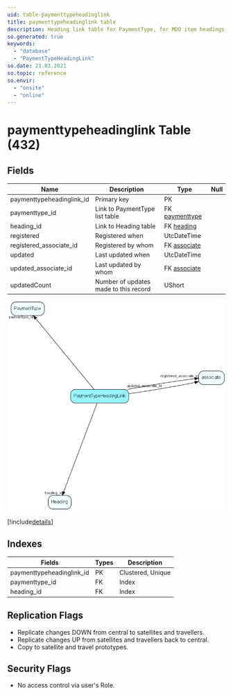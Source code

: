 ```yaml
---
uid: table-paymenttypeheadinglink
title: paymenttypeheadinglink table
description: Heading link table for PaymentType, for MDO item headings
so.generated: true
keywords:
  - "database"
  - "PaymentTypeHeadingLink"
so.date: 21.03.2021
so.topic: reference
so.envir:
  - "onsite"
  - "online"
---
```


# paymenttypeheadinglink Table (432)

## Fields

| Name | Description | Type | Null |
|------|-------------|------|:----:|
|paymenttypeheadinglink\_id|Primary key|PK| |
|paymenttype\_id|Link to PaymentType list table|FK [paymenttype](paymenttype.md)| |
|heading\_id|Link to Heading table|FK [heading](heading.md)| |
|registered|Registered when|UtcDateTime| |
|registered\_associate\_id|Registered by whom|FK [associate](associate.md)| |
|updated|Last updated when|UtcDateTime| |
|updated\_associate\_id|Last updated by whom|FK [associate](associate.md)| |
|updatedCount|Number of updates made to this record|UShort| |


![PaymentTypeHeadingLink table relationship diagram](./media/PaymentTypeHeadingLink.png)

[!include[details](./includes/PaymentTypeHeadingLink.md)]

## Indexes

| Fields | Types | Description |
|--------|-------|-------------|
|paymenttypeheadinglink\_id |PK |Clustered, Unique |
|paymenttype\_id |FK |Index |
|heading\_id |FK |Index |

## Replication Flags

* Replicate changes DOWN from central to satellites and travellers.
* Replicate changes UP from satellites and travellers back to central.
* Copy to satellite and travel prototypes.

## Security Flags

* No access control via user's Role.

